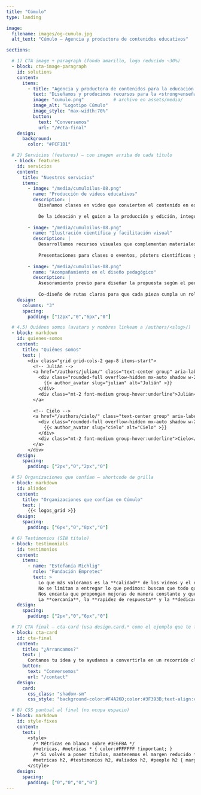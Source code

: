 ```yaml
---
title: "Cúmulo"
type: landing

image:
  filename: images/og-cumulo.jpg
  alt_text: "Cúmulo — Agencia y productora de contenidos educativos"

sections:

  # 1) CTA image + paragraph (fondo amarillo, logo reducido ~30%)
  - block: cta-image-paragraph
    id: solutions
    content:
      items:
        - title: "Agencia y productora de contenidos para la educación y la ciencia"
          text: "Diseñamos y producimos recursos para la <strong>enseñanza y el aprendizaje</strong> en diversos formatos y plataformas. Acompañamos a <strong>docentes y organizaciones</strong> para fortalecer sus propuestas, elegir el formato adecuado para cada contenido, <strong>estructurar guiones</strong> de clases y crear materiales <strong>visuales, audiovisuales y escritos</strong> que acerquen sus iniciativas a las y los estudiantes."
          image: "cumulo.png"           # archivo en assets/media/
          image_alt: "Logotipo Cúmulo"
          image_style: "max-width:70%"
          button:
            text: "Conversemos"
            url: "/#cta-final"
    design:
      background:
        color: "#FCF1B1"

  # 2) Servicios (features) — con imagen arriba de cada título
   - block: features
    id: servicios
    content:
      title: "Nuestros servicios"
      items:
        - image: "/media/cumuloilus-08.png"
          name: "Producción de videos educativos"
          description: |
            Diseñamos clases en video que convierten el contenido en experiencias de aprendizaje.
  
            De la ideación y el guion a la producción y edición, integramos recursos audiovisuales en múltiples formatos para comunicar con claridad e impacto.
  
        - image: "/media/cumuloilus-08.png"
          name: "Ilustración científica y facilitación visual"
          description: |
            Desarrollamos recursos visuales que complementan materiales en proyectos de formación e investigación.
  
            Presentaciones para clases o eventos, pósters científicos y materiales de lectura, entre otros.
  
        - image: "/media/cumuloilus-08.png"
          name: "Acompañamiento en el diseño pedagógico"
          description: |
            Asesoramiento previo para diseñar la propuesta según el perfil estudiantil y los temas a desarrollar.
  
            Co-diseño de rutas claras para que cada pieza cumpla un rol y el conjunto mantenga coherencia.
    design:
      columns: "3"
      spacing:
        padding: ["12px","0","6px","0"]

  # 4.5) Quiénes somos (avatars y nombres linkean a /authors/<slug>/)
  - block: markdown
    id: quienes-somos
    content:
      title: "Quiénes somos"
      text: |
        <div class="grid grid-cols-2 gap-8 items-start">
          <!-- Julián -->
          <a href="/authors/julian/" class="text-center group" aria-label="Ir al perfil de Julián">
            <div class="rounded-full overflow-hidden mx-auto shadow w-28 h-28 md:w-32 md:h-32 flex items-center justify-center">
              {{< author_avatar slug="julian" alt="Julián" >}}
            </div>
            <div class="mt-2 font-medium group-hover:underline">Julián</div>
          </a>
  
          <!-- Cielo -->
          <a href="/authors/cielo/" class="text-center group" aria-label="Ir al perfil de Cielo">
            <div class="rounded-full overflow-hidden mx-auto shadow w-28 h-28 md:w-32 md:h-32 flex items-center justify-center">
              {{< author_avatar slug="cielo" alt="Cielo" >}}
            </div>
            <div class="mt-2 font-medium group-hover:underline">Cielo</div>
          </a>
        </div>
    design:
      spacing:
        padding: ["2px","0","2px","0"]

  # 5) Organizaciones que confían — shortcode de grilla
  - block: markdown
    id: aliados
    content:
      title: "Organizaciones que confían en Cúmulo"
      text: |
        {{< logos_grid >}}
    design:
      spacing:
        padding: ["6px","0","8px","0"]

  # 6) Testimonios (SIN título)
  - block: testimonials
    id: testimonios
    content:
      items:
        - name: "Estefanía Michlig"
          role: "Fundación Empretec"
          text: >
            Lo que más valoramos es la **calidad** de los videos y el enorme **compromiso** con el que trabajan.
            No se limitan a entregar lo que pedimos: buscan que todo quede **claro, atractivo y realmente útil** para el usuario.
            Nos encanta que propongan mejoras de manera constante y que se pongan manos a la obra para lograr un producto cada vez mejor.
            La **cercanía**, la **rapidez de respuesta** y la **dedicación** para asegurarse de que todo quede perfecto hacen que trabajar juntos sea siempre un gusto.
    design:
      spacing:
        padding: ["2px","0","6px","0"]

  # 7) CTA final — cta-card (usa design.card.* como el ejemplo que te funciona)
  - block: cta-card
    id: cta-final
    content:
      title: "¿Arrancamos?"
      text: |
        Contanos tu idea y te ayudamos a convertirla en un recorrido claro para tus estudiantes.
      button:
        text: "Conversemos"
        url: "/contact"
    design:
      card:
        css_class: "shadow-sm"
        css_style: "background-color:#F4A26D;color:#3F393B;text-align:center; padding: 2.5rem; border-radius: 1rem;"

  # 8) CSS puntual al final (no ocupa espacio)
  - block: markdown
    id: style-fixes
    content:
      text: |
        <style>
          /* Métricas en blanco sobre #3E6FBA */
          #metricas, #metricas * { color:#FFFFFF !important; }
          /* Si volvés a poner títulos, mantenemos el margen reducido */
          #metricas h2, #testimonios h2, #aliados h2, #people h2 { margin-top: 0.25rem; margin-bottom: 0.25rem; }
        </style>
    design:
      spacing:
        padding: ["0","0","0","0"]
---
```

